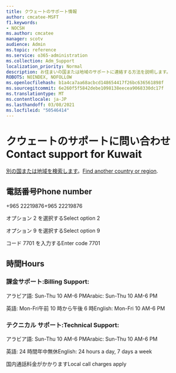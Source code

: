```yaml
---
title: クウェートのサポート情報
author: cmcatee-MSFT
f1.keywords:
- NOCSH
ms.author: cmcatee
manager: scotv
audience: Admin
ms.topic: reference
ms.service: o365-administration
ms.collection: Adm_Support
localization_priority: Normal
description: お住まいの国または地域のサポートに連絡する方法を説明します。
ROBOTS: NOINDEX, NOFOLLOW
ms.openlocfilehash: b1a4ca7aa68acbcd148654417f26bc636561898f
ms.sourcegitcommit: 6e260f5f5842debe1098138eecea9068330dc17f
ms.translationtype: MT
ms.contentlocale: ja-JP
ms.lasthandoff: 03/08/2021
ms.locfileid: "50546414"
---
```

# <a name="contact-support-for-kuwait"></a><span data-ttu-id="6d126-103">クウェートのサポートに問い合わせ</span><span class="sxs-lookup"><span data-stu-id="6d126-103">Contact support for Kuwait</span></span>

<span data-ttu-id="6d126-104">[別の国または地域を検索します](../contact-support-for-business-products.md)。</span><span class="sxs-lookup"><span data-stu-id="6d126-104">[Find another country or region](../contact-support-for-business-products.md).</span></span>

## <a name="phone-number"></a><span data-ttu-id="6d126-105">電話番号</span><span class="sxs-lookup"><span data-stu-id="6d126-105">Phone number</span></span>
<span data-ttu-id="6d126-106">+965 22219876</span><span class="sxs-lookup"><span data-stu-id="6d126-106">+965 22219876</span></span>

<span data-ttu-id="6d126-107">オプション 2 を選択する</span><span class="sxs-lookup"><span data-stu-id="6d126-107">Select option 2</span></span>

<span data-ttu-id="6d126-108">オプション 9 を選択する</span><span class="sxs-lookup"><span data-stu-id="6d126-108">Select option 9</span></span>

<span data-ttu-id="6d126-109">コード 7701 を入力する</span><span class="sxs-lookup"><span data-stu-id="6d126-109">Enter code 7701</span></span>

## <a name="hours"></a><span data-ttu-id="6d126-110">時間</span><span class="sxs-lookup"><span data-stu-id="6d126-110">Hours</span></span>
### <a name="billing-support"></a><span data-ttu-id="6d126-111">課金サポート:</span><span class="sxs-lookup"><span data-stu-id="6d126-111">Billing Support:</span></span>

<span data-ttu-id="6d126-112">アラビア語: Sun-Thu 10 AM-6 PM</span><span class="sxs-lookup"><span data-stu-id="6d126-112">Arabic: Sun-Thu 10 AM-6 PM</span></span>

<span data-ttu-id="6d126-113">英語: Mon-Fri午前 10 時から午後 6 時</span><span class="sxs-lookup"><span data-stu-id="6d126-113">English: Mon-Fri 10 AM-6 PM</span></span>

### <a name="technical-support"></a><span data-ttu-id="6d126-114">テクニカル サポート:</span><span class="sxs-lookup"><span data-stu-id="6d126-114">Technical Support:</span></span>

<span data-ttu-id="6d126-115">アラビア語: Sun-Thu 10 AM-6 PM</span><span class="sxs-lookup"><span data-stu-id="6d126-115">Arabic: Sun-Thu 10 AM-6 PM</span></span>

<span data-ttu-id="6d126-116">英語: 24 時間年中無休</span><span class="sxs-lookup"><span data-stu-id="6d126-116">English: 24 hours a day, 7 days a week</span></span>

<span data-ttu-id="6d126-117">国内通話料金がかかります</span><span class="sxs-lookup"><span data-stu-id="6d126-117">Local call charges apply</span></span>
